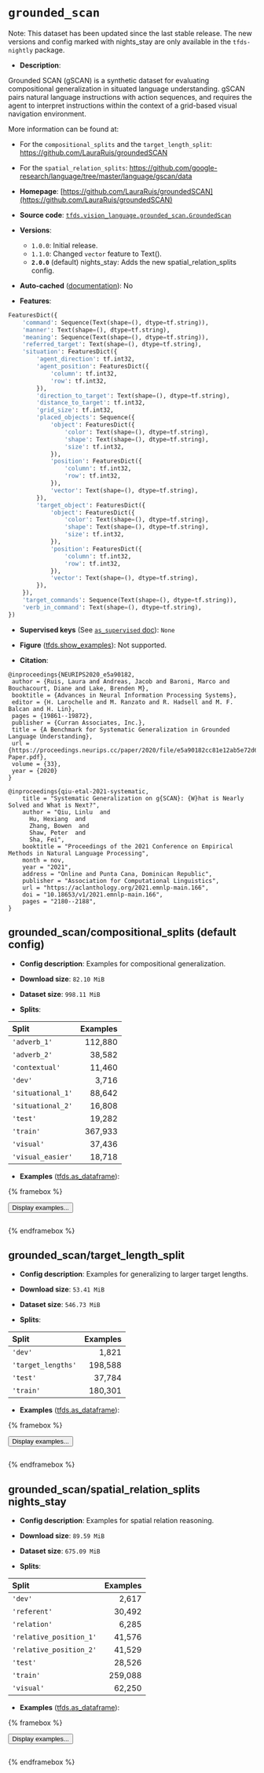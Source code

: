 <div itemscope itemtype="http://schema.org/Dataset">
  <div itemscope itemprop="includedInDataCatalog" itemtype="http://schema.org/DataCatalog">
    <meta itemprop="name" content="TensorFlow Datasets" />
  </div>
  <meta itemprop="name" content="grounded_scan" />
  <meta itemprop="description" content="Grounded SCAN (gSCAN) is a synthetic dataset for evaluating compositional&#10;generalization in situated language understanding. gSCAN pairs natural language&#10;instructions with action sequences, and requires the agent to interpret&#10;instructions within the context of a grid-based visual navigation environment.&#10;&#10;More information can be found at:&#10;&#10;* For the `compositional_splits` and the `target_length_split`:&#10;https://github.com/LauraRuis/groundedSCAN&#10;&#10;* For the `spatial_relation_splits`:&#10;https://github.com/google-research/language/tree/master/language/gscan/data&#10;&#10;To use this dataset:&#10;&#10;```python&#10;import tensorflow_datasets as tfds&#10;&#10;ds = tfds.load(&#x27;grounded_scan&#x27;, split=&#x27;train&#x27;)&#10;for ex in ds.take(4):&#10;  print(ex)&#10;```&#10;&#10;See [the guide](https://www.tensorflow.org/datasets/overview) for more&#10;informations on [tensorflow_datasets](https://www.tensorflow.org/datasets).&#10;&#10;" />
  <meta itemprop="url" content="https://www.tensorflow.org/datasets/catalog/grounded_scan" />
  <meta itemprop="sameAs" content="https://github.com/LauraRuis/groundedSCAN" />
  <meta itemprop="citation" content="@inproceedings{NEURIPS2020_e5a90182,&#10; author = {Ruis, Laura and Andreas, Jacob and Baroni, Marco and Bouchacourt, Diane and Lake, Brenden M},&#10; booktitle = {Advances in Neural Information Processing Systems},&#10; editor = {H. Larochelle and M. Ranzato and R. Hadsell and M. F. Balcan and H. Lin},&#10; pages = {19861--19872},&#10; publisher = {Curran Associates, Inc.},&#10; title = {A Benchmark for Systematic Generalization in Grounded Language Understanding},&#10; url = {https://proceedings.neurips.cc/paper/2020/file/e5a90182cc81e12ab5e72d66e0b46fe3-Paper.pdf},&#10; volume = {33},&#10; year = {2020}&#10;}&#10;&#10;@inproceedings{qiu-etal-2021-systematic,&#10;    title = &quot;Systematic Generalization on g{SCAN}: {W}hat is Nearly Solved and What is Next?&quot;,&#10;    author = &quot;Qiu, Linlu  and&#10;      Hu, Hexiang  and&#10;      Zhang, Bowen  and&#10;      Shaw, Peter  and&#10;      Sha, Fei&quot;,&#10;    booktitle = &quot;Proceedings of the 2021 Conference on Empirical Methods in Natural Language Processing&quot;,&#10;    month = nov,&#10;    year = &quot;2021&quot;,&#10;    address = &quot;Online and Punta Cana, Dominican Republic&quot;,&#10;    publisher = &quot;Association for Computational Linguistics&quot;,&#10;    url = &quot;https://aclanthology.org/2021.emnlp-main.166&quot;,&#10;    doi = &quot;10.18653/v1/2021.emnlp-main.166&quot;,&#10;    pages = &quot;2180--2188&quot;,&#10;}" />
</div>

# `grounded_scan`


Note: This dataset has been updated since the last stable release. The new
versions and config marked with
<span class="material-icons" title="Available only in the tfds-nightly package">nights_stay</span>
are only available in the `tfds-nightly` package.

*   **Description**:

Grounded SCAN (gSCAN) is a synthetic dataset for evaluating compositional
generalization in situated language understanding. gSCAN pairs natural language
instructions with action sequences, and requires the agent to interpret
instructions within the context of a grid-based visual navigation environment.

More information can be found at:

*   For the `compositional_splits` and the `target_length_split`:
    https://github.com/LauraRuis/groundedSCAN

*   For the `spatial_relation_splits`:
    https://github.com/google-research/language/tree/master/language/gscan/data

*   **Homepage**:
    [https://github.com/LauraRuis/groundedSCAN](https://github.com/LauraRuis/groundedSCAN)

*   **Source code**:
    [`tfds.vision_language.grounded_scan.GroundedScan`](https://github.com/tensorflow/datasets/tree/master/tensorflow_datasets/vision_language/grounded_scan/grounded_scan.py)

*   **Versions**:

    *   `1.0.0`: Initial release.
    *   `1.1.0`: Changed `vector` feature to Text().
    *   **`2.0.0`** (default)
        <span class="material-icons" title="Available only in the tfds-nightly package">nights_stay</span>:
        Adds the new spatial_relation_splits config.

*   **Auto-cached**
    ([documentation](https://www.tensorflow.org/datasets/performances#auto-caching)):
    No

*   **Features**:

```python
FeaturesDict({
    'command': Sequence(Text(shape=(), dtype=tf.string)),
    'manner': Text(shape=(), dtype=tf.string),
    'meaning': Sequence(Text(shape=(), dtype=tf.string)),
    'referred_target': Text(shape=(), dtype=tf.string),
    'situation': FeaturesDict({
        'agent_direction': tf.int32,
        'agent_position': FeaturesDict({
            'column': tf.int32,
            'row': tf.int32,
        }),
        'direction_to_target': Text(shape=(), dtype=tf.string),
        'distance_to_target': tf.int32,
        'grid_size': tf.int32,
        'placed_objects': Sequence({
            'object': FeaturesDict({
                'color': Text(shape=(), dtype=tf.string),
                'shape': Text(shape=(), dtype=tf.string),
                'size': tf.int32,
            }),
            'position': FeaturesDict({
                'column': tf.int32,
                'row': tf.int32,
            }),
            'vector': Text(shape=(), dtype=tf.string),
        }),
        'target_object': FeaturesDict({
            'object': FeaturesDict({
                'color': Text(shape=(), dtype=tf.string),
                'shape': Text(shape=(), dtype=tf.string),
                'size': tf.int32,
            }),
            'position': FeaturesDict({
                'column': tf.int32,
                'row': tf.int32,
            }),
            'vector': Text(shape=(), dtype=tf.string),
        }),
    }),
    'target_commands': Sequence(Text(shape=(), dtype=tf.string)),
    'verb_in_command': Text(shape=(), dtype=tf.string),
})
```

*   **Supervised keys** (See
    [`as_supervised` doc](https://www.tensorflow.org/datasets/api_docs/python/tfds/load#args)):
    `None`

*   **Figure**
    ([tfds.show_examples](https://www.tensorflow.org/datasets/api_docs/python/tfds/visualization/show_examples)):
    Not supported.

*   **Citation**:

```
@inproceedings{NEURIPS2020_e5a90182,
 author = {Ruis, Laura and Andreas, Jacob and Baroni, Marco and Bouchacourt, Diane and Lake, Brenden M},
 booktitle = {Advances in Neural Information Processing Systems},
 editor = {H. Larochelle and M. Ranzato and R. Hadsell and M. F. Balcan and H. Lin},
 pages = {19861--19872},
 publisher = {Curran Associates, Inc.},
 title = {A Benchmark for Systematic Generalization in Grounded Language Understanding},
 url = {https://proceedings.neurips.cc/paper/2020/file/e5a90182cc81e12ab5e72d66e0b46fe3-Paper.pdf},
 volume = {33},
 year = {2020}
}

@inproceedings{qiu-etal-2021-systematic,
    title = "Systematic Generalization on g{SCAN}: {W}hat is Nearly Solved and What is Next?",
    author = "Qiu, Linlu  and
      Hu, Hexiang  and
      Zhang, Bowen  and
      Shaw, Peter  and
      Sha, Fei",
    booktitle = "Proceedings of the 2021 Conference on Empirical Methods in Natural Language Processing",
    month = nov,
    year = "2021",
    address = "Online and Punta Cana, Dominican Republic",
    publisher = "Association for Computational Linguistics",
    url = "https://aclanthology.org/2021.emnlp-main.166",
    doi = "10.18653/v1/2021.emnlp-main.166",
    pages = "2180--2188",
}
```


## grounded_scan/compositional_splits (default config)

*   **Config description**: Examples for compositional generalization.

*   **Download size**: `82.10 MiB`

*   **Dataset size**: `998.11 MiB`

*   **Splits**:

Split             | Examples
:---------------- | -------:
`'adverb_1'`      | 112,880
`'adverb_2'`      | 38,582
`'contextual'`    | 11,460
`'dev'`           | 3,716
`'situational_1'` | 88,642
`'situational_2'` | 16,808
`'test'`          | 19,282
`'train'`         | 367,933
`'visual'`        | 37,436
`'visual_easier'` | 18,718

*   **Examples**
    ([tfds.as_dataframe](https://www.tensorflow.org/datasets/api_docs/python/tfds/as_dataframe)):

<!-- mdformat off(HTML should not be auto-formatted) -->

{% framebox %}

<button id="displaydataframe">Display examples...</button>
<div id="dataframecontent" style="overflow-x:auto"></div>
<script>
const url = "https://storage.googleapis.com/tfds-data/visualization/dataframe/grounded_scan-compositional_splits-2.0.0.html";
const dataButton = document.getElementById('displaydataframe');
dataButton.addEventListener('click', async () => {
  // Disable the button after clicking (dataframe loaded only once).
  dataButton.disabled = true;

  const contentPane = document.getElementById('dataframecontent');
  try {
    const response = await fetch(url);
    // Error response codes don't throw an error, so force an error to show
    // the error message.
    if (!response.ok) throw Error(response.statusText);

    const data = await response.text();
    contentPane.innerHTML = data;
  } catch (e) {
    contentPane.innerHTML =
        'Error loading examples. If the error persist, please open '
        + 'a new issue.';
  }
});
</script>

{% endframebox %}

<!-- mdformat on -->

## grounded_scan/target_length_split

*   **Config description**: Examples for generalizing to larger target lengths.

*   **Download size**: `53.41 MiB`

*   **Dataset size**: `546.73 MiB`

*   **Splits**:

Split              | Examples
:----------------- | -------:
`'dev'`            | 1,821
`'target_lengths'` | 198,588
`'test'`           | 37,784
`'train'`          | 180,301

*   **Examples**
    ([tfds.as_dataframe](https://www.tensorflow.org/datasets/api_docs/python/tfds/as_dataframe)):

<!-- mdformat off(HTML should not be auto-formatted) -->

{% framebox %}

<button id="displaydataframe">Display examples...</button>
<div id="dataframecontent" style="overflow-x:auto"></div>
<script>
const url = "https://storage.googleapis.com/tfds-data/visualization/dataframe/grounded_scan-target_length_split-2.0.0.html";
const dataButton = document.getElementById('displaydataframe');
dataButton.addEventListener('click', async () => {
  // Disable the button after clicking (dataframe loaded only once).
  dataButton.disabled = true;

  const contentPane = document.getElementById('dataframecontent');
  try {
    const response = await fetch(url);
    // Error response codes don't throw an error, so force an error to show
    // the error message.
    if (!response.ok) throw Error(response.statusText);

    const data = await response.text();
    contentPane.innerHTML = data;
  } catch (e) {
    contentPane.innerHTML =
        'Error loading examples. If the error persist, please open '
        + 'a new issue.';
  }
});
</script>

{% endframebox %}

<!-- mdformat on -->

## grounded_scan/spatial_relation_splits <span class="material-icons" title="Available only in the tfds-nightly package">nights_stay</span>

*   **Config description**: Examples for spatial relation reasoning.

*   **Download size**: `89.59 MiB`

*   **Dataset size**: `675.09 MiB`

*   **Splits**:

Split                   | Examples
:---------------------- | -------:
`'dev'`                 | 2,617
`'referent'`            | 30,492
`'relation'`            | 6,285
`'relative_position_1'` | 41,576
`'relative_position_2'` | 41,529
`'test'`                | 28,526
`'train'`               | 259,088
`'visual'`              | 62,250

*   **Examples**
    ([tfds.as_dataframe](https://www.tensorflow.org/datasets/api_docs/python/tfds/as_dataframe)):

<!-- mdformat off(HTML should not be auto-formatted) -->

{% framebox %}

<button id="displaydataframe">Display examples...</button>
<div id="dataframecontent" style="overflow-x:auto"></div>
<script>
const url = "https://storage.googleapis.com/tfds-data/visualization/dataframe/grounded_scan-spatial_relation_splits-2.0.0.html";
const dataButton = document.getElementById('displaydataframe');
dataButton.addEventListener('click', async () => {
  // Disable the button after clicking (dataframe loaded only once).
  dataButton.disabled = true;

  const contentPane = document.getElementById('dataframecontent');
  try {
    const response = await fetch(url);
    // Error response codes don't throw an error, so force an error to show
    // the error message.
    if (!response.ok) throw Error(response.statusText);

    const data = await response.text();
    contentPane.innerHTML = data;
  } catch (e) {
    contentPane.innerHTML =
        'Error loading examples. If the error persist, please open '
        + 'a new issue.';
  }
});
</script>

{% endframebox %}

<!-- mdformat on -->